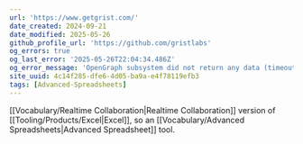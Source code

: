```yaml
---
url: 'https://www.getgrist.com/'
date_created: 2024-09-21
date_modified: 2025-05-26
github_profile_url: 'https://github.com/gristlabs'
og_errors: true
og_last_error: '2025-05-26T22:04:34.486Z'
og_error_message: 'OpenGraph subsystem did not return any data (timeout or crash).'
site_uuid: 4c14f285-dfe6-4d05-ba9a-e4f78119efb3
tags: [Advanced-Spreadsheets]
---
```


[[Vocabulary/Realtime Collaboration|Realtime Collaboration]] version of [[Tooling/Products/Excel|Excel]], so an [[Vocabulary/Advanced Spreadsheets|Advanced Spreadsheet]] tool.
